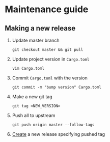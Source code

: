 # Maintenance guide

## Making a new release

1. Update master branch

   ```shell
   git checkout master && git pull
   ```

1. Update project version in `Cargo.toml`

   ```shell
   vim Cargo.toml
   ```

1. Commit `Cargo.toml` with the version

   ```shell
   git commit -m "bump version" Cargo.toml
   ```

1. Make a new git tag

   ```shell
   git tag <NEW_VERSION>
   ```

1. Push all to upstream

   ```shell
   git push origin master --follow-tags
   ```

1. [Create](https://github.com/lowitea/gitlobster/releases/new) a new release specifying pushed tag
